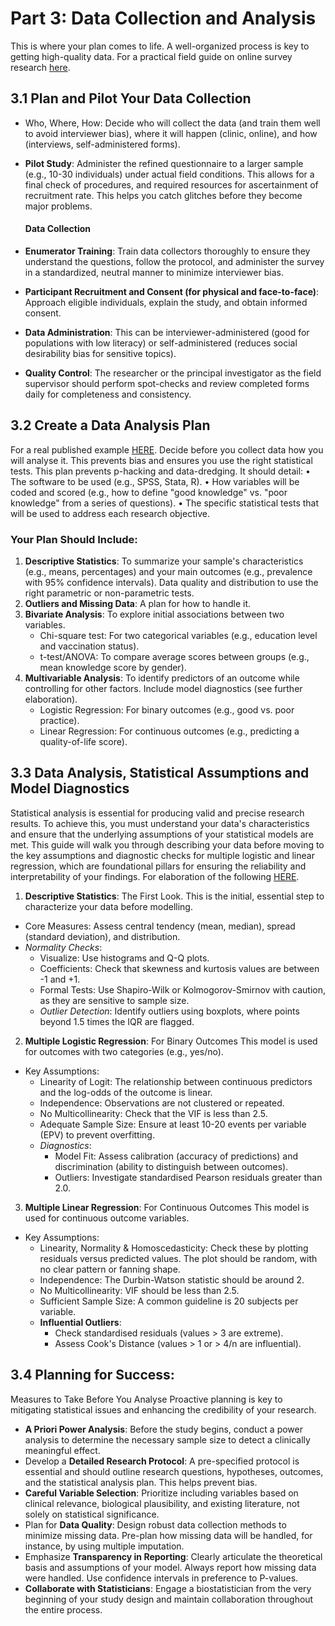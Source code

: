 # Part 3: Data Collection and Analysis

This is where your plan comes to life. A well-organized process is key to getting high-quality data. For a practical field guide on online survey research [here](https://drive.google.com/file/d/19q75tjplzmiTPv1flYbRzs-0XVnsljtN/view?usp=share_link).

## 3.1 Plan and Pilot Your Data Collection

* Who, Where, How: Decide who will collect the data (and train them well to avoid interviewer bias), where it will happen (clinic, online), and how (interviews, self-administered forms).
*   **Pilot Study**: Administer the refined questionnaire to a larger sample (e.g., 10-30 individuals) under actual field conditions. This allows for a final check of procedures, and required resources for ascertainment of recruitment rate. This helps you catch glitches before they become major problems.

    #### Data Collection
* **Enumerator Training**: Train data collectors thoroughly to ensure they understand the questions, follow the protocol, and administer the survey in a standardized, neutral manner to minimize interviewer bias.
* **Participant Recruitment and Consent (for physical and face-to-face)**: Approach eligible individuals, explain the study, and obtain informed consent.
* **Data Administration**: This can be interviewer-administered (good for populations with low literacy) or self-administered (reduces social desirability bias for sensitive topics).
* **Quality Control**: The researcher or the principal investigator as the field supervisor should perform spot-checks and review completed forms daily for completeness and consistency.

## 3.2 Create a Data Analysis Plan

For a real published example [HERE](https://drive.google.com/file/d/1BvTn5cu9v4rIhfUJDMee8gjc4Z6wyH7v/view?usp=share_link). Decide before you collect data how you will analyse it. This prevents bias and ensures you use the right statistical tests. This plan prevents p-hacking and data-dredging. It should detail: • The software to be used (e.g., SPSS, Stata, R). • How variables will be coded and scored (e.g., how to define "good knowledge" vs. "poor knowledge" from a series of questions). • The specific statistical tests that will be used to address each research objective.

### Your Plan Should Include:

1. **Descriptive Statistics**: To summarize your sample's characteristics (e.g., means, percentages) and your main outcomes (e.g., prevalence with 95% confidence intervals). Data quality and distribution to use the right parametric or non-parametric tests.
2. **Outliers and Missing Data**: A plan for how to handle it.
3. **Bivariate Analysis**: To explore initial associations between two variables.
   * Chi-square test: For two categorical variables (e.g., education level and vaccination status).
   * t-test/ANOVA: To compare average scores between groups (e.g., mean knowledge score by gender).
4. **Multivariable Analysis**: To identify predictors of an outcome while controlling for other factors. Include model diagnostics (see further elaboration).
   * Logistic Regression: For binary outcomes (e.g., good vs. poor practice).
   * Linear Regression: For continuous outcomes (e.g., predicting a quality-of-life score).

## 3.3 Data Analysis, Statistical Assumptions and Model Diagnostics

Statistical analysis is essential for producing valid and precise research results. To achieve this, you must understand your data's characteristics and ensure that the underlying assumptions of your statistical models are met. This guide will walk you through describing your data before moving to the key assumptions and diagnostic checks for multiple logistic and linear regression, which are foundational pillars for ensuring the reliability and interpretability of your findings. For elaboration of the following [HERE](https://drive.google.com/file/d/1HkkE10fEqBEMVdSAZo1naFm1jABaBOGz/view?usp=share_link).

1. **Descriptive Statistics**: The First Look. This is the initial, essential step to characterize your data before modelling.

* Core Measures: Assess central tendency (mean, median), spread (standard deviation), and distribution.
* _Normality Checks_:
  * Visualize: Use histograms and Q-Q plots.
  * Coefficients: Check that skewness and kurtosis values are between -1 and +1.
  * Formal Tests: Use Shapiro-Wilk or Kolmogorov-Smirnov with caution, as they are sensitive to sample size.
  * _Outlier Detection_: Identify outliers using boxplots, where points beyond 1.5 times the IQR are flagged.

2. **Multiple Logistic Regression**: For Binary Outcomes This model is used for outcomes with two categories (e.g., yes/no).

* Key Assumptions:
  * Linearity of Logit: The relationship between continuous predictors and the log-odds of the outcome is linear.
  * Independence: Observations are not clustered or repeated.
  * No Multicollinearity: Check that the VIF is less than 2.5.
  * Adequate Sample Size: Ensure at least 10-20 events per variable (EPV) to prevent overfitting.
  * _Diagnostics_:
    * Model Fit: Assess calibration (accuracy of predictions) and discrimination (ability to distinguish between outcomes).
    * Outliers: Investigate standardised Pearson residuals greater than 2.0.

3. **Multiple Linear Regression**: For Continuous Outcomes This model is used for continuous outcome variables.

* Key Assumptions:
  * Linearity, Normality & Homoscedasticity: Check these by plotting residuals versus predicted values. The plot should be random, with no clear pattern or fanning shape.
  * Independence: The Durbin-Watson statistic should be around 2.
  * No Multicollinearity: VIF should be less than 2.5.
  * Sufficient Sample Size: A common guideline is 20 subjects per variable.
  * **Influential Outliers**:
    * Check standardised residuals (values > 3 are extreme).
    * Assess Cook's Distance (values > 1 or > 4/n are influential).

## 3.4 Planning for Success:

Measures to Take Before You Analyse Proactive planning is key to mitigating statistical issues and enhancing the credibility of your research.

* **A Priori Power Analysis**: Before the study begins, conduct a power analysis to determine the necessary sample size to detect a clinically meaningful effect.
* Develop a **Detailed Research Protocol**: A pre-specified protocol is essential and should outline research questions, hypotheses, outcomes, and the statistical analysis plan. This helps prevent bias.
* **Careful Variable Selection**: Prioritize including variables based on clinical relevance, biological plausibility, and existing literature, not solely on statistical significance.
* Plan for **Data Quality**: Design robust data collection methods to minimize missing data. Pre-plan how missing data will be handled, for instance, by using multiple imputation.
* Emphasize **Transparency in Reporting**: Clearly articulate the theoretical basis and assumptions of your model. Always report how missing data were handled. Use confidence intervals in preference to P-values.
* **Collaborate with Statisticians**: Engage a biostatistician from the very beginning of your study design and maintain collaboration throughout the entire process.
